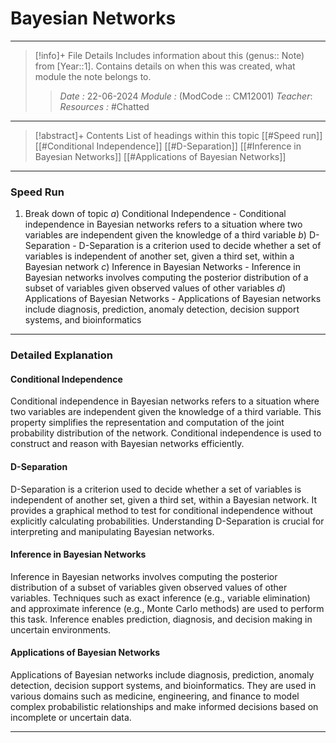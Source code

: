 # Bayesian Networks
---
> [!info]+ File Details
> Includes information about this (genus:: Note) from [Year::1]. Contains details on when this was created, what module the note belongs to.
> > *Date :* 22-06-2024
> > *Module :* (ModCode :: CM12001) 
> > *Teacher*: 
> > *Resources :* #Chatted

---
> [!abstract]+ Contents
> List of headings within this topic
> [[#Speed run]]
> [[#Conditional Independence]]
> [[#D-Separation]]
> [[#Inference in Bayesian Networks]]
> [[#Applications of Bayesian Networks]]
---
### Speed Run

1. Break down of topic
	$a)$ Conditional Independence - Conditional independence in Bayesian networks refers to a situation where two variables are independent given the knowledge of a third variable
	$b)$ D-Separation - D-Separation is a criterion used to decide whether a set of variables is independent of another set, given a third set, within a Bayesian network
	$c)$ Inference in Bayesian Networks - Inference in Bayesian networks involves computing the posterior distribution of a subset of variables given observed values of other variables
	$d)$ Applications of Bayesian Networks - Applications of Bayesian networks include diagnosis, prediction, anomaly detection, decision support systems, and bioinformatics
---

### Detailed Explanation

#### Conditional Independence
Conditional independence in Bayesian networks refers to a situation where two variables are independent given the knowledge of a third variable. This property simplifies the representation and computation of the joint probability distribution of the network. Conditional independence is used to construct and reason with Bayesian networks efficiently.

#### D-Separation
D-Separation is a criterion used to decide whether a set of variables is independent of another set, given a third set, within a Bayesian network. It provides a graphical method to test for conditional independence without explicitly calculating probabilities. Understanding D-Separation is crucial for interpreting and manipulating Bayesian networks.

#### Inference in Bayesian Networks
Inference in Bayesian networks involves computing the posterior distribution of a subset of variables given observed values of other variables. Techniques such as exact inference (e.g., variable elimination) and approximate inference (e.g., Monte Carlo methods) are used to perform this task. Inference enables prediction, diagnosis, and decision making in uncertain environments.

#### Applications of Bayesian Networks
Applications of Bayesian networks include diagnosis, prediction, anomaly detection, decision support systems, and bioinformatics. They are used in various domains such as medicine, engineering, and finance to model complex probabilistic relationships and make informed decisions based on incomplete or uncertain data.

---